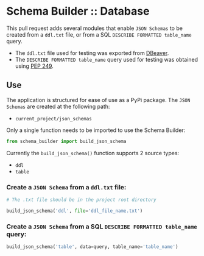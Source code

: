# Schema Builder :: Database

This pull request adds several modules that enable `JSON Schemas` to be created from a `ddl.txt` file, or from a SQL `DESCRIBE FORMATTED table_name` query.

- The `ddl.txt` file used for testing was exported from [DBeaver](https://dbeaver.io/).
- The `DESCRIBE FORMATTED table_name` query used for testing was obtained using [PEP 249](https://www.python.org/dev/peps/pep-0249/).

## Use

The application is structured for ease of use as a PyPi package. The `JSON Schemas` are created at the following path:

- `current_project/json_schemas`

Only a single function needs to be imported to use the Schema Builder:

```python
from schema_builder import build_json_schema
```

Currently the `build_json_schema()` function supports 2 source types:

- `ddl`
- `table`

### Create a `JSON Schema` from a `ddl.txt` file:

```python
# The .txt file should be in the project root directory

build_json_schema('ddl', file='ddl_file_name.txt')
```

### Create a `JSON Schema` from a SQL `DESCRIBE FORMATTED table_name` query:

```python
build_json_schema('table', data=query, table_name='table_name')
```
